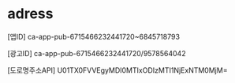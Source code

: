 # adress

[앱ID]
ca-app-pub-6715466232441720~6845718793

[광고ID]
ca-app-pub-6715466232441720/9578564042

[도로명주소API]
U01TX0FVVEgyMDI0MTIxODIzMTI1NjExNTM0MjM=

